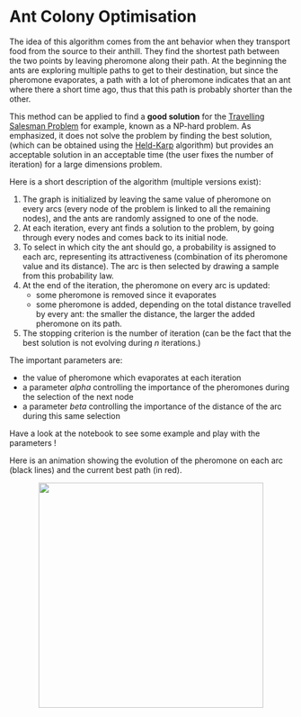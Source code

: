 # Ant Colony Optimisation

The idea of this algorithm comes from the ant behavior when they transport food from the source
to their anthill. They find the shortest path between the two points by leaving pheromone along 
their path. At the beginning the ants are exploring multiple paths to get to their destination, 
but since the pheromone evaporates, a path with a lot of pheromone indicates that an ant where 
there a short time ago, thus that this path is probably shorter than the other.

This method can be applied to find a **good solution** for the 
[Travelling Salesman Problem](https://en.wikipedia.org/wiki/Travelling_salesman_problem) for example,
known as a NP-hard problem. As emphasized, it does not solve the problem by finding the best solution,
(which can be obtained using the [Held-Karp](https://en.wikipedia.org/wiki/Held%E2%80%93Karp_algorithm)
algorithm) but provides an acceptable solution in an 
acceptable time (the user fixes the number of iteration) for a large dimensions problem.

Here is a short description of the algorithm (multiple versions exist):
1. The graph is initialized by leaving the same value of pheromone on every arcs (every node of
the problem is linked to all the remaining nodes), and the ants are randomly assigned to one of
the node.
2. At each iteration, every ant finds a solution to the problem, by going through every nodes and
comes back to its initial node.
3. To select in which city the ant should go, a probability is assigned to each arc, representing
its attractiveness (combination of its pheromone value and its distance).
The arc is then selected by drawing a sample from this probability law.
4. At the end of the iteration, the pheromone on every arc is updated:
    * some pheromone is removed since it evaporates
    * some pheromone is added, depending on the total distance travelled by every ant: the smaller
    the distance, the larger the added pheromone on its path.
5. The stopping criterion is the number of iteration (can be the fact that the best solution is not
evolving during *n* iterations.)

The important parameters are:
* the value of pheromone which evaporates at each iteration
* a parameter *alpha* controlling the importance of the pheromones during the selection of the next node
* a parameter *beta* controlling the importance of the distance of the arc during this same selection

Have a look at the notebook to see some example and play with the parameters !

Here is an animation showing the evolution of the pheromone on each arc (black lines) and
the current best path (in red).

<p align="center">
    <img src="gallery/paths.gif" width = "400">
</p>
